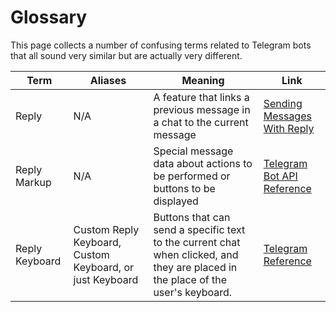 # Glossary

This page collects a number of confusing terms related to Telegram bots that all sound very similar but are actually very different.

| Term           | Aliases                                                  | Meaning                                                                                                                          | Link                                                                         |
| -------------- | -------------------------------------------------------- | -------------------------------------------------------------------------------------------------------------------------------- | ---------------------------------------------------------------------------- |
| Reply          | N/A                                                      | A feature that links a previous message in a chat to the current message                                                         | [Sending Messages With Reply](/guide/basics.md#sending-messages-with-reply)  |
| Reply Markup   | N/A                                                      | Special message data about actions to be performed or buttons to be displayed                                                    | [Telegram Bot API Reference](https://core.telegram.org/bots/api#sendmessage) |
| Reply Keyboard | Custom Reply Keyboard, Custom Keyboard, or just Keyboard | Buttons that can send a specific text to the current chat when clicked, and they are placed in the place of the user's keyboard. | [Telegram Reference](https://core.telegram.org/bots#keyboards)               |
